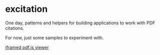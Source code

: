 # excitation

One day, patterns and helpers for building applications to work with PDF citations.

For now, just some samples to experiment with.

[iframed pdf.js viewer](pdfjs-viewer-search-sample)
